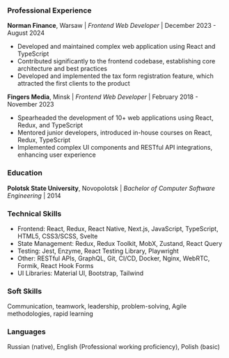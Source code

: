 
### Professional Experience

**Norman Finance**, Warsaw | _Frontend Web Developer_ | December 2023 - August 2024

- Developed and maintained complex web application using React and TypeScript
- Contributed significantly to the frontend codebase, establishing core architecture and best practices
- Developed and implemented the tax form registration feature, which attracted the first clients to the product

**Fingers Media**, Minsk | _Frontend Web Developer_ | February 2018 - November 2023

- Spearheaded the development of 10+ web applications using React, Redux, and TypeScript
- Mentored junior developers, introduced in-house courses on React, Redux, TypeScript
- Implemented complex UI components and RESTful API integrations, enhancing user experience

### Education

**Polotsk State University**, Novopolotsk | _Bachelor of Computer Software Engineering_ | 2014

### Technical Skills

- Frontend: React, Redux, React Native, Next.js, JavaScript, TypeScript, HTML5, CSS3/SCSS, Svelte
- State Management: Redux, Redux Toolkit, MobX, Zustand, React Query
- Testing: Jest, Enzyme, React Testing Library, Playwright
- Other: RESTful APIs, GraphQL, Git, CI/CD, Docker, Nginx, WebRTC, Formik, React Hook Forms
- UI Libraries: Material UI, Bootstrap, Tailwind

### Soft Skills

Communication, teamwork, leadership, problem-solving, Agile methodologies, rapid learning

### Languages

Russian (native), English (Professional working proficiency), Polish (basic)
